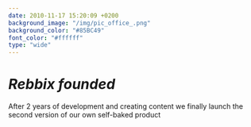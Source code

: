 ```yaml
---
date: 2010-11-17 15:20:09 +0200
background_image: "/img/pic_office_.png"
background_color: "#85BC49"
font_color: "#ffffff"
type: "wide"
---
```

# *Rebbix founded*

After 2 years of development and creating content we finally launch the second version of our own self-baked product
